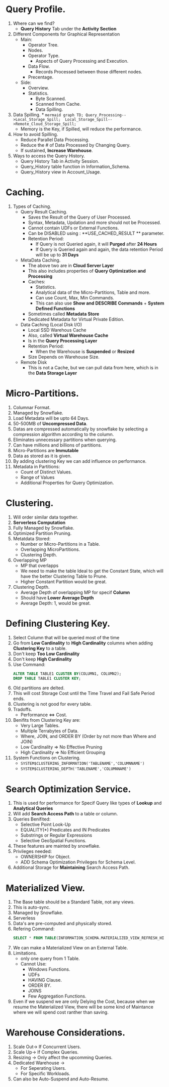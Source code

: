 # Query Profile. 
1. Where can we find? 
    * **Query History** Tab under the **Activity Section**
2. Different Components for Graphical Representation
    * Main: 
        * Operator Tree. 
        * Nodes. 
        * Operator Type. 
            * Aspects of Query Processing and Execution. 
        * Data Flow. 
            * Records Processed between those different nodes. 
        * Precentage. 
    * Side: 
        * Overview. 
        * Statistics. 
            * Byte Scanned.
            * Scanned from Cache. 
            * Data Spilling. 
3. Data Spilling. 
    * 
        ```mermaid
        graph TD;
            Query_Processing-->Local_Storage_Spill; 
            Local_Storage_Spill-->Remote_Cloud_Storage_Spill;
        ```
    * Memory is the Key, if Spilled, will reduce the performance. 
4. How to avoid Spilling. 
    * Reduce Parallel Data Processing. 
    * Reduce the # of Data Processed by Changing Query. 
    * If sustained, **Increase Warehouse**. 
5. Ways to access the Query History. 
    * Query History Tab in Activity Session. 
    * Query_History table function in Information_Schema. 
    * Query_History view in Account_Usage. 

# Caching. 
1. Types of Caching. 
    * Query Result Caching. 
        * Saves the Result of the Query of User Processed. 
        * Syntax, Metadata, Updation and more should not be Processed. 
        * Cannot contain UDFs or External Functions. 
        * Can be DISABLED using : **USE_CACHED_RESULT ** parameter.
        * Retention Period: 
            * If Query is not Queried again, it will **Purged** after **24 Hours**
            * If Query is Queried again and again, the data retention Period will be up to **31 Days**
    * MetaData Caching. 
        * The above two are in **Cloud Server Layer**
        * This also includes properties of **Query Optimization and Processing**
        * Caches: 
            * Statistics. 
            * Analytical data of the Micro-Partitions, Table and more. 
            * Can use Count, Max, Min Commands. 
            * This can also use **Show and DESCRIBE Commands** + **System Defined Functions**
        * Sometimes called **Metadata Store**
        * Dedicated Metadata for Virtual Private Edition.
    * Data Caching (Local Disk I/O)
        * Local SSD Warehous Cache
        * Also, called **Virtual Warehouse Cache**
        * Is in the **Query Processing Layer**
        * Retention Period: 
            * When the Warehouse is **Suspended** or **Resized**
        * Size Depends on Warehouse Size.
    - Remote Disk
        * This is not a Cache, but we can pull data from here, which is in the **Data Storage Layer**

# Micro-Partitions. 
1. Columnar Format. 
2. Managed by Snowflake. 
3. Load Metadata will be upto 64 Days. 
4. 50-500MB of **Uncompressed Data**. 
5. Datas are compressed automatically by snowflake by selecting a compression algorithm according to the column. 
6. Eliminates unnecessary partitions when querying. 
7. Can have millions and billions of partitions. 
8. Micro-Partitions are **Immutable** 
9. Data as stored as it is given. 
10. By adding clustering Key we can add influence on performance. 
11. Metadata in Partitions: 
    * Count of Distinct Values. 
    * Range of Values
    * Additional Properties for Query Optimization. 

# Clustering. 
1. Will order similar data together. 
2. **Serverless Computation** 
3. Fully Managed by Snowflake. 
4. Optimized Partition Pruning. 
5. Metatdata Stored: 
    * Number or Micro-Partitions in a Table. 
    * Overlapping MicroPartitions. 
    * Clustering Depth. 
6. Overlapping MP
    * MP that overlapps 
    * We need to make the table Ideal to get the Constant State, which will have the better Clustering Table to Prune.
    * Higher Constant Partition would be great.
7. Clustering Depth. 
    * Average Depth of overlapping MP for specif **Column**
    * Should have **Lower Average Depth**
    * Average Depth: 1, would be great. 

# Defining Clustering Key. 
1. Select Column that will be queried most of the time
2. Go from **Low Cardinality** to **High Cardinality** columns when adding **Clustering Key** to a table. 
3. Don't keep **Too Low Cardinality** 
4. Don't keep **High Cardinality**
5. Use Command: 
    ```sql
    ALTER TABLE TABLE1 CLUSTER BY(COLUMN1, COLUMN2);
    DROP TABLE TABLE1 CLUSTER KEY; 
    ```
6. Old partitions are delted. 
7. This will cost Storage Cost until the Time Travel and Fail Safe Period ends. 
8. Clustering is not good for every table. 
9. Tradoffs. 
    * Performance <=> Cost. 
10. Benifits from Clustering Key are: 
    * Very Large Tables. 
    * Multiple Terrabytes of Data. 
    * Where, JOIN, and ORDER BY (Order by not more than Where and JOIN)
    * Low Cardinality => No Effective Pruning
    * High Cardinality => No Efficient Grouping 
11. System Functions on Clustering. 
    * ```SYSTEM$CLUSTERING_INFORMATION('TABLENAME','COLUMNNAME')```
    * ```SYSTEM$CLUSTERING_DEPTH('TABLENAME','COLUMNNAME')```

# Search Optimization Service. 
1. This is used for performance for Specif Query like types of **Lookup** and **Analytical Queries**
2. Will add **Search Access Path** to a table or column. 
3. Queries Benifited: 
    * Selective Point Look-Up
    * EQUALITY(*) Predicates and IN Predicates
    * Substrings or Regular Expressions
    * Selective GeoSpatial Functions. 
4. These features are mainted by snowflake. 
5. Privileges needed: 
    * OWNERSHIP for Object. 
    * ADD Schema Optimization Privileges for Schema Level. 
6. Additional Storage for **Maintaining** Search Access Path. 

# Materialized View. 
1. The Base table should be a Standard Table, not any views. 
2. This is auto-sync. 
3. Managed by Snowflake. 
4. Serverless
5. Data's are pre-computed and physically stored. 
6. Refering Command: 
    ```sql
    SELECT * FROM TABLE(INFORMATION_SCHEMA.MATERIALIZED_VIEW_REFRESH_HISTORY());
    ```
7. We can make a Materialized View on an External Table.
8. Limitations. 
    * only one query from 1 Table. 
    * Cannot Use: 
        * Windows Functions. 
        * UDFs
        * HAVING Clause. 
        * ORDER BY. 
        * JOINS
        * Few Aggregation Functions. 
9. Even if we suspend we are only Delying the Cost, because when we resume the Materialized View, there will be some kind of Maintance where we will spend cost ranther than saving. 

# Warehouse Considerations. 
1. Scale Out-> If Concurrent Users. 
2. Scale Up-> If Complex Queries. 
3. Resizing -> Only affect the upcomming Queries. 
4. Dedicated Warehouse -> 
    * For Seperating Users.
    * For Specific Workloads. 
5. Can also be Auto-Suspend and Auto-Resume. 